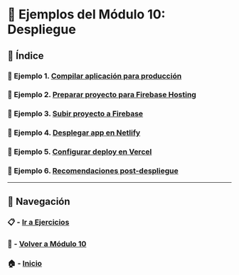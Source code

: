 # 🧪 Ejemplos del Módulo 10: Despliegue

## 📌 Índice

### 🧪 Ejemplo 1. [Compilar aplicación para producción](./Enunciados/Ejemplo_1.md)
### 🧪 Ejemplo 2. [Preparar proyecto para Firebase Hosting](./Enunciados/Ejemplo_2.md)
### 🧪 Ejemplo 3. [Subir proyecto a Firebase](./Enunciados/Ejemplo_3.md)
### 🧪 Ejemplo 4. [Desplegar app en Netlify](./Enunciados/Ejemplo_4.md)
### 🧪 Ejemplo 5. [Configurar deploy en Vercel](./Enunciados/Ejemplo_5.md)
### 🧪 Ejemplo 6. [Recomendaciones post-despliegue](./Enunciados/Ejemplo_6.md)

---

## 🔁 Navegación

### 📋 - [Ir a Ejercicios](../Ejercicios/README.md)
### 📘 - [Volver a Módulo 10](../Modulo_10.md)
### 🏠 - [Inicio](../../README.md)

